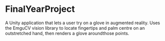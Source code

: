 # FinalYearProject
A Unity application that lets a user try on a glove in augmented reality. Uses the EmguCV vision library to locate fingertips and palm centre on an outstretched hand, then renders a glove aroundthose points.
